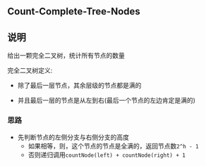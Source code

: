 ## Count-Complete-Tree-Nodes

## 说明
给出一颗完全二叉树，统计所有节点的数量

完全二叉树定义:

- 除了最后一层节点，其余层级的节点都是满的

- 并且最后一层的节点是从左到右(最后一个节点的左边肯定是满的)

### 思路

- 先判断节点的左侧分支与右侧分支的高度
    - 如果相等，则，这个节点的节点是全满的，返回节点数`2^h - 1`
    - 否则递归调用`countNode(left) + countNode(right) + 1`
    
    
